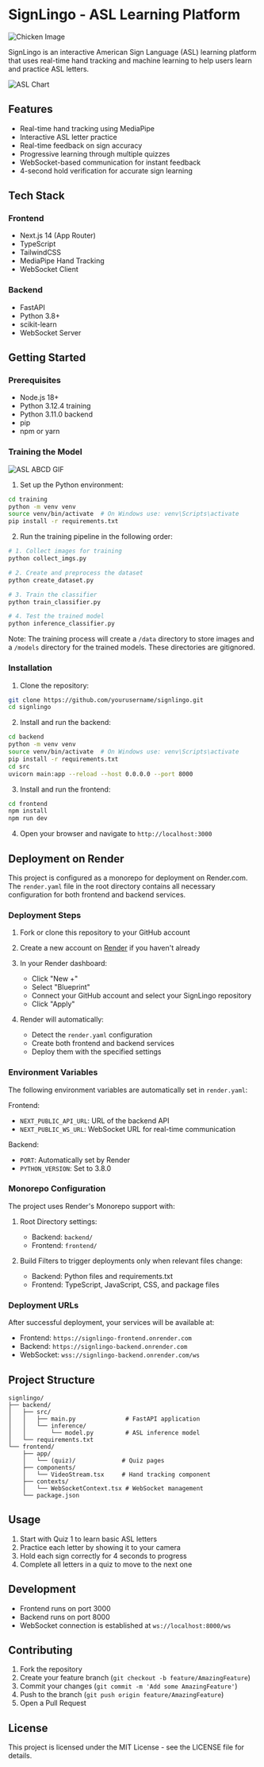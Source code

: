# SignLingo - ASL Learning Platform

![Chicken Image](frontend/public/chicken1.png)

SignLingo is an interactive American Sign Language (ASL) learning platform that uses real-time hand tracking and machine learning to help users learn and practice ASL letters.

![ASL Chart](training/ASL_Alphabet.jpg)

## Features

- Real-time hand tracking using MediaPipe
- Interactive ASL letter practice
- Real-time feedback on sign accuracy
- Progressive learning through multiple quizzes
- WebSocket-based communication for instant feedback
- 4-second hold verification for accurate sign learning

## Tech Stack

### Frontend

- Next.js 14 (App Router)
- TypeScript
- TailwindCSS
- MediaPipe Hand Tracking
- WebSocket Client

### Backend

- FastAPI
- Python 3.8+
- scikit-learn
- WebSocket Server

## Getting Started

### Prerequisites

- Node.js 18+
- Python 3.12.4 training
- Python 3.11.0 backend
- pip
- npm or yarn

### Training the Model

![ASL ABCD GIF](training/asl_abcd.gif)

1. Set up the Python environment:

```bash
cd training
python -m venv venv
source venv/bin/activate  # On Windows use: venv\Scripts\activate
pip install -r requirements.txt
```

2. Run the training pipeline in the following order:

```bash
# 1. Collect images for training
python collect_imgs.py

# 2. Create and preprocess the dataset
python create_dataset.py

# 3. Train the classifier
python train_classifier.py

# 4. Test the trained model
python inference_classifier.py
```

Note: The training process will create a `/data` directory to store images and a `/models` directory for the trained models. These directories are gitignored.

### Installation

1. Clone the repository:

```bash
git clone https://github.com/yourusername/signlingo.git
cd signlingo
```

2. Install and run the backend:

```bash
cd backend
python -m venv venv
source venv/bin/activate  # On Windows use: venv\Scripts\activate
pip install -r requirements.txt
cd src
uvicorn main:app --reload --host 0.0.0.0 --port 8000
```

3. Install and run the frontend:

```bash
cd frontend
npm install
npm run dev
```

4. Open your browser and navigate to `http://localhost:3000`

## Deployment on Render

This project is configured as a monorepo for deployment on Render.com. The `render.yaml` file in the root directory contains all necessary configuration for both frontend and backend services.

### Deployment Steps

1. Fork or clone this repository to your GitHub account

2. Create a new account on [Render](https://render.com) if you haven't already

3. In your Render dashboard:

   - Click "New +"
   - Select "Blueprint"
   - Connect your GitHub account and select your SignLingo repository
   - Click "Apply"

4. Render will automatically:
   - Detect the `render.yaml` configuration
   - Create both frontend and backend services
   - Deploy them with the specified settings

### Environment Variables

The following environment variables are automatically set in `render.yaml`:

Frontend:

- `NEXT_PUBLIC_API_URL`: URL of the backend API
- `NEXT_PUBLIC_WS_URL`: WebSocket URL for real-time communication

Backend:

- `PORT`: Automatically set by Render
- `PYTHON_VERSION`: Set to 3.8.0

### Monorepo Configuration

The project uses Render's Monorepo support with:

1. Root Directory settings:

   - Backend: `backend/`
   - Frontend: `frontend/`

2. Build Filters to trigger deployments only when relevant files change:
   - Backend: Python files and requirements.txt
   - Frontend: TypeScript, JavaScript, CSS, and package files

### Deployment URLs

After successful deployment, your services will be available at:

- Frontend: `https://signlingo-frontend.onrender.com`
- Backend: `https://signlingo-backend.onrender.com`
- WebSocket: `wss://signlingo-backend.onrender.com/ws`

## Project Structure

```
signlingo/
├── backend/
│   ├── src/
│   │   ├── main.py              # FastAPI application
│   │   └── inference/
│   │       └── model.py         # ASL inference model
│   └── requirements.txt
└── frontend/
    ├── app/
    │   └── (quiz)/             # Quiz pages
    ├── components/
    │   └── VideoStream.tsx     # Hand tracking component
    ├── contexts/
    │   └── WebSocketContext.tsx # WebSocket management
    └── package.json
```

## Usage

1. Start with Quiz 1 to learn basic ASL letters
2. Practice each letter by showing it to your camera
3. Hold each sign correctly for 4 seconds to progress
4. Complete all letters in a quiz to move to the next one

## Development

- Frontend runs on port 3000
- Backend runs on port 8000
- WebSocket connection is established at `ws://localhost:8000/ws`

## Contributing

1. Fork the repository
2. Create your feature branch (`git checkout -b feature/AmazingFeature`)
3. Commit your changes (`git commit -m 'Add some AmazingFeature'`)
4. Push to the branch (`git push origin feature/AmazingFeature`)
5. Open a Pull Request

## License

This project is licensed under the MIT License - see the LICENSE file for details.
